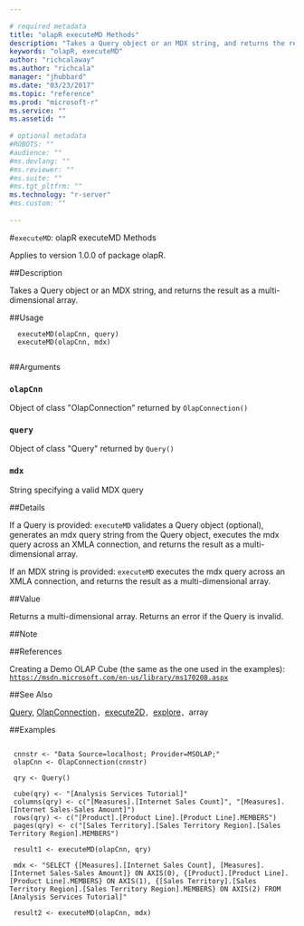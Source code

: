 ```yaml
--- 
 
# required metadata 
title: "olapR executeMD Methods" 
description: "Takes a Query object or an MDX string, and returns the result as a multi-dimensional array. " 
keywords: "olapR, executeMD" 
author: "richcalaway"
ms.author: "richcala" 
manager: "jhubbard" 
ms.date: "03/23/2017" 
ms.topic: "reference" 
ms.prod: "microsoft-r" 
ms.service: "" 
ms.assetid: "" 
 
# optional metadata 
#ROBOTS: "" 
#audience: "" 
#ms.devlang: "" 
#ms.reviewer: "" 
#ms.suite: "" 
#ms.tgt_pltfrm: "" 
ms.technology: "r-server" 
#ms.custom: "" 
 
--- 
```

 
 
 
 
 #`executeMD`: olapR executeMD Methods

 Applies to version 1.0.0 of package olapR.
 
 
 ##Description
 
Takes a Query object or an MDX string, and returns the result as a multi-dimensional array.
 
 
 
 ##Usage

```   
  executeMD(olapCnn, query)
  executeMD(olapCnn, mdx)
 
```
 
 
 ##Arguments

   
    
 ### `olapCnn`
 Object of class "OlapConnection" returned by `OlapConnection()` 
  
    
 ### `query`
 Object of class "Query" returned by `Query()` 
  
    
 ### `mdx`
 String specifying a valid MDX query 
  
 
 
 
 ##Details
 
If a Query is provided:
`executeMD` validates a Query object (optional), generates an mdx query string from the Query object, executes the mdx query across an XMLA connection, and returns the result  as a multi-dimensional array.

If an MDX string is provided:
`executeMD` executes the mdx query across an XMLA connection, and returns the result  as a multi-dimensional array.
 
 
 
 ##Value
 
Returns a multi-dimensional array.
Returns an error if the Query is invalid.
 
 
 ##Note
 

 
 
 
 ##References
 
Creating a Demo OLAP Cube (the same as the one used in the examples): 
[`https://msdn.microsoft.com/en-us/library/ms170208.aspx`](https://msdn.microsoft.com/en-us/library/ms170208.aspx)

 
 
 
 ##See Also
 
[Query](query.md), [OlapConnection](olapconnection.md)`, `[execute2D](execute2d.md)`, `[explore](explore.md)`, `array
   
 
 ##Examples

 ```
   
  cnnstr <- "Data Source=localhost; Provider=MSOLAP;"
  olapCnn <- OlapConnection(cnnstr)
  
  qry <- Query()
  
  cube(qry) <- "[Analysis Services Tutorial]"
  columns(qry) <- c("[Measures].[Internet Sales Count]", "[Measures].[Internet Sales-Sales Amount]")
  rows(qry) <- c("[Product].[Product Line].[Product Line].MEMBERS") 
  pages(qry) <- c("[Sales Territory].[Sales Territory Region].[Sales Territory Region].MEMBERS")
  
  result1 <- executeMD(olapCnn, qry)
  
  mdx <- "SELECT {[Measures].[Internet Sales Count], [Measures].[Internet Sales-Sales Amount]} ON AXIS(0), {[Product].[Product Line].[Product Line].MEMBERS} ON AXIS(1), {[Sales Territory].[Sales Territory Region].[Sales Territory Region].MEMBERS} ON AXIS(2) FROM [Analysis Services Tutorial]"
  
  result2 <- executeMD(olapCnn, mdx)
 
```
 
